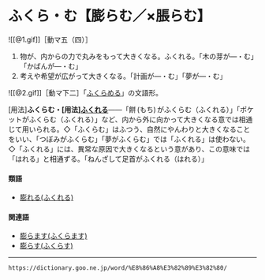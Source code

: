 # ふくら・む【膨らむ／×脹らむ】

![[@1.gif]]［動マ五（四）］

1. 物が、内からの力で丸みをもって大きくなる。ふくれる。「木の芽が―・む」「かばんが―・む」
2. 考えや希望が広がって大きくなる。「計画が―・む」「夢が―・む」
    

![[@2.gif]]［動マ下二］「[ふくらめる](https://dictionary.goo.ne.jp/word/%E8%86%A8%E3%82%89%E3%82%81%E3%82%8B/#jn-191973)」の文語形。

\[用法\]**ふくらむ・\[用法\][ふくれる](https://dictionary.goo.ne.jp/word/%E8%86%A8%E3%82%8C%E3%82%8B/#jn-191996)**――「餅 (もち) がふくらむ（ふくれる）」「ポケットがふくらむ（ふくれる）」など、内から外に向かって大きくなる意では相通じて用いられる。◇「ふくらむ」はふつう、自然にやんわりと大きくなることをいい、「つぼみがふくらむ」「夢がふくらむ」では「ふくれる」は使わない。◇「ふくれる」には、異常な原因で大きくなるという意があり、この意味では「はれる」と相通ずる。「ねんざして足首がふくれる（はれる）」

#### 類語

-   [膨れる(ふくれる)](https://dictionary.goo.ne.jp/word/%E8%86%A8%E3%82%8C%E3%82%8B/#jn-191996)

#### 関連語

-   [膨らます(ふくらます)](https://dictionary.goo.ne.jp/word/%E8%86%A8%E3%82%89%E3%81%BE%E3%81%99/#jn-191970)
-   [膨らす(ふくらす)](https://dictionary.goo.ne.jp/word/%E8%86%A8%E3%82%89%E3%81%99/#jn-191965)

---
`https://dictionary.goo.ne.jp/word/%E8%86%A8%E3%82%89%E3%82%80/`